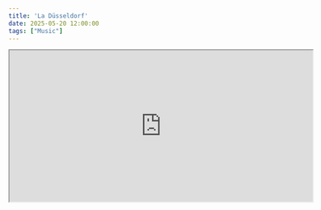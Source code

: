 ```yaml
---
title: 'La Düsseldorf'
date: 2025-05-20 12:00:00
tags: ["Music"]
---
```


<iframe width="600" height="300" style="display: block; margin: auto;"
src="https://youtu.be/NfGYSy6E32Q?si=wNWKMb1KKpV3mjX-">
</iframe>
